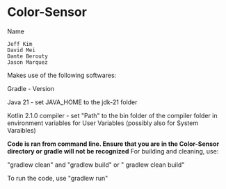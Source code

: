 # Color-Sensor
Name

    Jeff Kim
    David Mei
    Dante Berouty
    Jason Marquez

Makes use of the following softwares:

Gradle - Version

Java 21 - set JAVA_HOME to the jdk-21 folder

Kotlin 2.1.0 compiler - set "Path" to the bin folder of the compiler folder in environment variables for User Variables (possibly also for System Varaibles)

**Code is ran from command line. Ensure that you are in the Color-Sensor directory or gradle will not be recognized**
For building and cleaning, use:

"gradlew clean" and "gradlew build" or " gradlew clean build"

To run the code, use "gradlew run"
